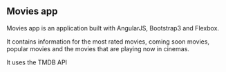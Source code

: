 
## Movies app

 Movies app is an application built with AngularJS, Bootstrap3 and Flexbox.

It contains information for the most rated movies, coming soon movies, popular movies and the movies that are playing now in cinemas.

It uses the TMDB API

